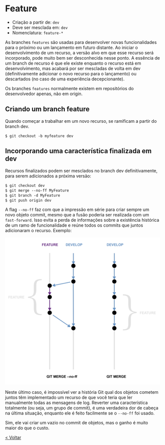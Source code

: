 # Feature

- Criação a partir de: `dev`
- Deve ser mesclada em: `dev`
- Nomenclatura: `feature-*`

As branches `features` são usadas ​​para desenvolver novas funcionalidades para o próximo ou um lançamento em futuro distante. Ao iniciar o desenvolvimento de um recurso, a versão alvo em que esse recurso será incorporado, pode muito bem ser desconhecida nesse ponto. A essência de um branch de recurso é que ele existe enquanto o recurso está em desenvolvimento, mas acabará por ser mescladas de volta em dev (definitivamente adicionar o novo recurso para o lançamento) ou descartados (no caso de uma experiência decepcionante).

Os branches `features` normalmente existem em repositórios do desenvolvedor apenas, não em origin.

## Criando um branch feature

Quando começar a trabalhar em um novo recurso, se ramificam a partir do branch dev. 

```
$ git checkout -b myfeature dev
```

## Incorporando uma característica finalizada em dev

Recursos finalizados podem ser mesclados no branch dev definitivamente, para serem adicionados a próxima versão: 
```
$ git checkout dev
$ git merge --no-ff MyFeature
$ git branch -d MyFeature
$ git push origin dev
```

A flag `--no-ff` faz com que a impressão em série para criar sempre um novo objeto commit, mesmo que a fusão poderia ser realizada com um `fast-forward`. Isso evita a perda de informações sobre a existência histórica de um ramo de funcionalidade e reúne todos os commits que juntos adicionaram o recurso. Exemplo:

![Flag --no-ff](images/merge-no-ff.jpg)

Neste último caso, é impossível ver a história Git qual dos objetos cometem juntos têm implementado um recurso de que você teria que ler manualmente todas as mensagens de log. Reverter uma característica totalmente (ou seja, um grupo de commit), é uma verdadeira dor de cabeça na última situação, enquanto ele é feito facilmente se o `--no-ff` foi usado.

Sim, ele vai criar um vazio no commit de objetos, mas o ganho é muito maior do que o custo. 

[< Voltar](https://github.com/doc-solutions/documentation-gitflow/blob/master/README.md)
